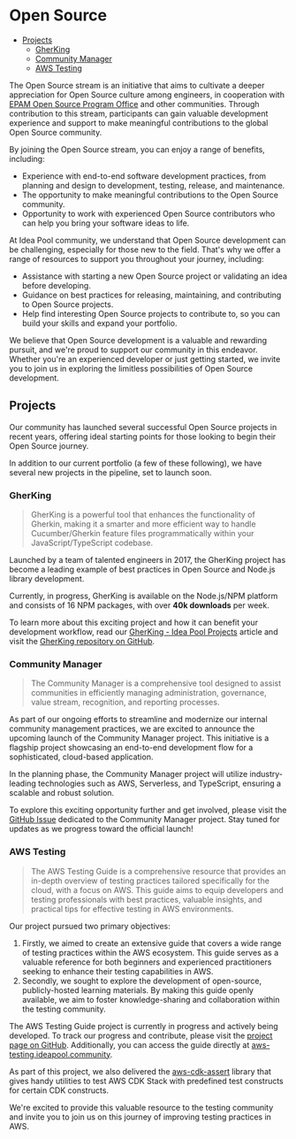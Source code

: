 # Open Source

<!-- toc -->

- [Projects](#projects)
  * [GherKing](#gherking)
  * [Community Manager](#community-manager)
  * [AWS Testing](#aws-testing)

<!-- tocstop -->

The Open Source stream is an initiative that aims to cultivate a deeper appreciation for Open Source culture among engineers, in cooperation with [EPAM Open Source Program Office](https://wearecommunity.io/communities/open-source) and other communities. Through contribution to this stream, participants can gain valuable development experience and support to make meaningful contributions to the global Open Source community.

By joining the Open Source stream, you can enjoy a range of benefits, including:
* Experience with end-to-end software development practices, from planning and design to development, testing, release, and maintenance.
* The opportunity to make meaningful contributions to the Open Source community.
* Opportunity to work with experienced Open Source contributors who can help you bring your software ideas to life.

At Idea Pool community, we understand that Open Source development can be challenging, especially for those new to the field. That's why we offer a range of resources to support you throughout your journey, including:
* Assistance with starting a new Open Source project or validating an idea before developing.
* Guidance on best practices for releasing, maintaining, and contributing to Open Source projects.
* Help find interesting Open Source projects to contribute to, so you can build your skills and expand your portfolio. 

We believe that Open Source development is a valuable and rewarding pursuit, and we're proud to support our community in this endeavor. Whether you're an experienced developer or just getting started, we invite you to join us in exploring the limitless possibilities of Open Source development.

## Projects

Our community has launched several successful Open Source projects in recent years, offering ideal starting points for those looking to begin their Open Source journey.

In addition to our current portfolio (a few of these following), we have several new projects in the pipeline, set to launch soon.

### GherKing

> GherKing is a powerful tool that enhances the functionality of Gherkin, making it a smarter and more efficient way to handle Cucumber/Gherkin feature files programmatically within your JavaScript/TypeScript codebase.

Launched by a team of talented engineers in 2017, the GherKing project has become a leading example of best practices in Open Source and Node.js library development.

Currently, in progress, GherKing is available on the Node.js/NPM platform and consists of 16 NPM packages, with over **40k downloads** per week.

To learn more about this exciting project and how it can benefit your development workflow, read our [GherKing - Idea Pool Projects](https://wearecommunity.io/communities/idea-pool/articles/306) article and visit the [GherKing repository on GitHub](https://github.com/gherking).

### Community Manager

> The Community Manager is a comprehensive tool designed to assist communities in efficiently managing administration, governance, value stream, recognition, and reporting processes.

As part of our ongoing efforts to streamline and modernize our internal community management practices, we are excited to announce the upcoming launch of the Community Manager project. This initiative is a flagship project showcasing an end-to-end development flow for a sophisticated, cloud-based application.

In the planning phase, the Community Manager project will utilize industry-leading technologies such as AWS, Serverless, and TypeScript, ensuring a scalable and robust solution.

To explore this exciting opportunity further and get involved, please visit the [GitHub Issue](https://github.com/Idea-Pool/topics/issues/38) dedicated to the Community Manager project. Stay tuned for updates as we progress toward the official launch!

### AWS Testing

> The AWS Testing Guide is a comprehensive resource that provides an in-depth overview of testing practices tailored specifically for the cloud, with a focus on AWS. This guide aims to equip developers and testing professionals with best practices, valuable insights, and practical tips for effective testing in AWS environments.

Our project pursued two primary objectives:

1. Firstly, we aimed to create an extensive guide that covers a wide range of testing practices within the AWS ecosystem. This guide serves as a valuable reference for both beginners and experienced practitioners seeking to enhance their testing capabilities in AWS.
2. Secondly, we sought to explore the development of open-source, publicly-hosted learning materials. By making this guide openly available, we aim to foster knowledge-sharing and collaboration within the testing community.

The AWS Testing Guide project is currently in progress and actively being developed. To track our progress and contribute, please visit the [project page on GitHub](https://github.com/orgs/Idea-Pool/projects/2/views/1). Additionally, you can access the guide directly at [aws-testing.ideapool.community](https://aws-testing.ideapool.community/).

As part of this project, we also delivered the [aws-cdk-assert](https://github.com/Idea-Pool/aws-cdk-assert) library that gives handy utilities to test AWS CDK Stack with predefined test constructs for certain CDK constructs. 

We're excited to provide this valuable resource to the testing community and invite you to join us on this journey of improving testing practices in AWS.
